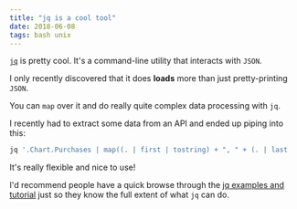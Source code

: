 ```yaml
---
title: "jq is a cool tool"
date: 2018-06-08
tags: bash unix
---
```


[`jq`](https://stedolan.github.io/jq/) is pretty cool.
It's a command-line utility that interacts with `JSON`.

I only recently discovered that it does **loads** more than just pretty-printing `JSON`.

You can `map` over it and do really quite complex data processing with `jq`.

I recently had to extract some data from an API and ended up piping into this:

```bash
jq '.Chart.Purchases | map((. | first | tostring) + ", " + (. | last  | tostring) )'
```

It's really flexible and nice to use!

I'd recommend people have a quick browse through the [jq examples and tutorial](https://stedolan.github.io/jq/tutorial/) just so they know the full extent of what `jq` can do.
